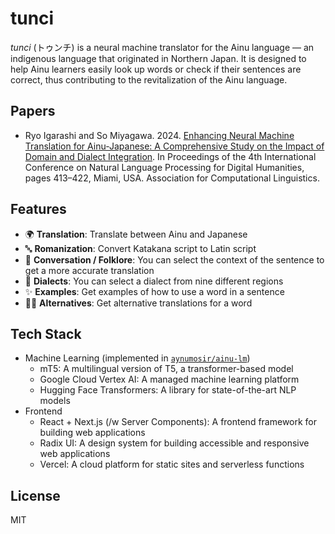 # tunci

_tunci_ (トゥンチ) is a neural machine translator for the Ainu language — an indigenous language that originated in Northern Japan. It is designed to help Ainu learners easily look up words or check if their sentences are correct, thus contributing to the revitalization of the Ainu language.

## Papers

- Ryo Igarashi and So Miyagawa. 2024. [Enhancing Neural Machine Translation for Ainu-Japanese: A Comprehensive Study on the Impact of Domain and Dialect Integration](https://aclanthology.org/2024.nlp4dh-1.40/). In Proceedings of the 4th International Conference on Natural Language Processing for Digital Humanities, pages 413–422, Miami, USA. Association for Computational Linguistics.

## Features

- 🌍 **Translation**: Translate between Ainu and Japanese
- 🔤 **Romanization**: Convert Katakana script to Latin script
- 💬 **Conversation / Folklore**: You can select the context of the sentence to get a more accurate translation
- 📍 **Dialects**: You can select a dialect from nine different regions
- ✨ **Examples**: Get examples of how to use a word in a sentence
- 👯‍♀️ **Alternatives**: Get alternative translations for a word

## Tech Stack

- Machine Learning (implemented in [`aynumosir/ainu-lm`](https://github.com/aynumosir/ainu-lm))
  - mT5: A multilingual version of T5, a transformer-based model
  - Google Cloud Vertex AI: A managed machine learning platform
  - Hugging Face Transformers: A library for state-of-the-art NLP models
- Frontend
  - React + Next.js (/w Server Components): A frontend framework for building web applications
  - Radix UI: A design system for building accessible and responsive web applications
  - Vercel: A cloud platform for static sites and serverless functions

## License

MIT
